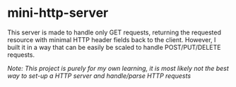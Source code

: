# mini-http-server
This server is made to handle only GET requests, returning the requested resource with minimal HTTP header fields back to the client. However, I built it in a way that can be easily be scaled to handle POST/PUT/DELETE requests.

*Note: This project is purely for my own learning, it is most likely not the best way to set-up a HTTP server and handle/parse HTTP requests*
